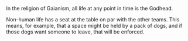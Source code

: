 
In the religion of Gaianism, all life at any point in time is the Godhead.

Non-human life has a seat at the table on par with the other teams. This means, for example, that a space might be held by a pack of dogs, and if those dogs want someone to leave, that will be enforced.
